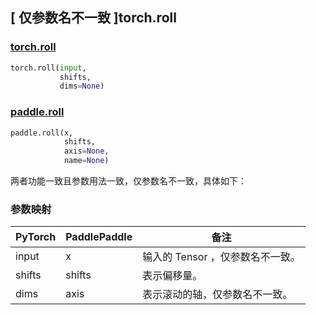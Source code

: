 ## [ 仅参数名不一致 ]torch.roll
### [torch.roll](https://pytorch.org/docs/stable/generated/torch.roll.html?highlight=roll#torch.roll)

```python
torch.roll(input,
           shifts,
           dims=None)
```

### [paddle.roll](https://www.paddlepaddle.org.cn/documentation/docs/zh/develop/api/paddle/roll_cn.html#roll)

```python
paddle.roll(x,
            shifts,
            axis=None,
            name=None)
```

两者功能一致且参数用法一致，仅参数名不一致，具体如下：
### 参数映射
| PyTorch       | PaddlePaddle | 备注                                                   |
| ------------- | ------------ | ------------------------------------------------------ |
| input         | x            | 输入的 Tensor ，仅参数名不一致。                   |
| shifts         | shifts            | 表示偏移量。                   |
| dims          | axis         | 表示滚动的轴，仅参数名不一致。                          |
